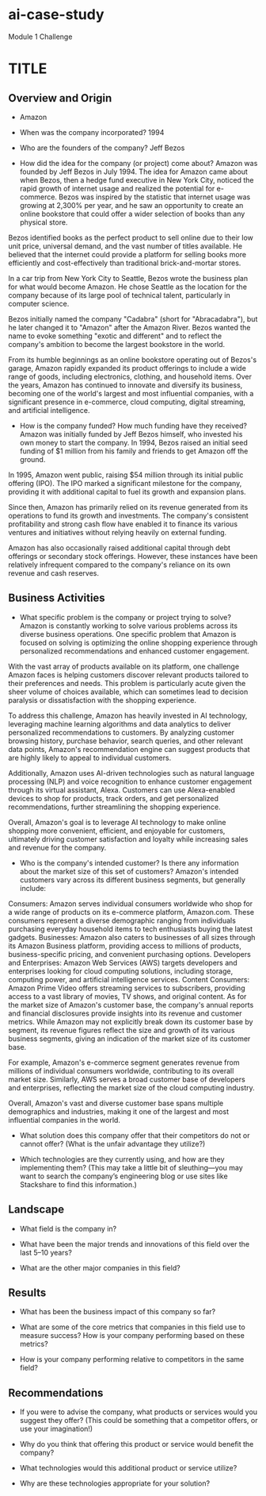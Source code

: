 # ai-case-study
Module 1 Challenge
# TITLE

## Overview and Origin

* Amazon

* When was the company incorporated? 1994

* Who are the founders of the company?  Jeff Bezos

* How did the idea for the company (or project) come about? 
Amazon was founded by Jeff Bezos in July 1994. The idea for Amazon came about when Bezos, then a hedge fund executive in New York City, noticed the rapid growth of internet usage and realized the potential for e-commerce. Bezos was inspired by the statistic that internet usage was growing at 2,300% per year, and he saw an opportunity to create an online bookstore that could offer a wider selection of books than any physical store.

Bezos identified books as the perfect product to sell online due to their low unit price, universal demand, and the vast number of titles available. He believed that the internet could provide a platform for selling books more efficiently and cost-effectively than traditional brick-and-mortar stores.

In a car trip from New York City to Seattle, Bezos wrote the business plan for what would become Amazon. He chose Seattle as the location for the company because of its large pool of technical talent, particularly in computer science.

Bezos initially named the company "Cadabra" (short for "Abracadabra"), but he later changed it to "Amazon" after the Amazon River. Bezos wanted the name to evoke something "exotic and different" and to reflect the company's ambition to become the largest bookstore in the world.

From its humble beginnings as an online bookstore operating out of Bezos's garage, Amazon rapidly expanded its product offerings to include a wide range of goods, including electronics, clothing, and household items. Over the years, Amazon has continued to innovate and diversify its business, becoming one of the world's largest and most influential companies, with a significant presence in e-commerce, cloud computing, digital streaming, and artificial intelligence.

* How is the company funded? How much funding have they received? Amazon was initially funded by Jeff Bezos himself, who invested his own money to start the company. In 1994, Bezos raised an initial seed funding of $1 million from his family and friends to get Amazon off the ground.

In 1995, Amazon went public, raising $54 million through its initial public offering (IPO). The IPO marked a significant milestone for the company, providing it with additional capital to fuel its growth and expansion plans.

Since then, Amazon has primarily relied on its revenue generated from its operations to fund its growth and investments. The company's consistent profitability and strong cash flow have enabled it to finance its various ventures and initiatives without relying heavily on external funding.

Amazon has also occasionally raised additional capital through debt offerings or secondary stock offerings. However, these instances have been relatively infrequent compared to the company's reliance on its own revenue and cash reserves.

## Business Activities

* What specific problem is the company or project trying to solve? 
Amazon is constantly working to solve various problems across its diverse business operations. One specific problem that Amazon is focused on solving is optimizing the online shopping experience through personalized recommendations and enhanced customer engagement.

With the vast array of products available on its platform, one challenge Amazon faces is helping customers discover relevant products tailored to their preferences and needs. This problem is particularly acute given the sheer volume of choices available, which can sometimes lead to decision paralysis or dissatisfaction with the shopping experience.

To address this challenge, Amazon has heavily invested in AI technology, leveraging machine learning algorithms and data analytics to deliver personalized recommendations to customers. By analyzing customer browsing history, purchase behavior, search queries, and other relevant data points, Amazon's recommendation engine can suggest products that are highly likely to appeal to individual customers.

Additionally, Amazon uses AI-driven technologies such as natural language processing (NLP) and voice recognition to enhance customer engagement through its virtual assistant, Alexa. Customers can use Alexa-enabled devices to shop for products, track orders, and get personalized recommendations, further streamlining the shopping experience.

Overall, Amazon's goal is to leverage AI technology to make online shopping more convenient, efficient, and enjoyable for customers, ultimately driving customer satisfaction and loyalty while increasing sales and revenue for the company.

* Who is the company's intended customer? Is there any information about the market size of this set of customers? 
Amazon's intended customers vary across its different business segments, but generally include:

Consumers: Amazon serves individual consumers worldwide who shop for a wide range of products on its e-commerce platform, Amazon.com. These consumers represent a diverse demographic ranging from individuals purchasing everyday household items to tech enthusiasts buying the latest gadgets.
Businesses: Amazon also caters to businesses of all sizes through its Amazon Business platform, providing access to millions of products, business-specific pricing, and convenient purchasing options.
Developers and Enterprises: Amazon Web Services (AWS) targets developers and enterprises looking for cloud computing solutions, including storage, computing power, and artificial intelligence services.
Content Consumers: Amazon Prime Video offers streaming services to subscribers, providing access to a vast library of movies, TV shows, and original content.
As for the market size of Amazon's customer base, the company's annual reports and financial disclosures provide insights into its revenue and customer metrics. While Amazon may not explicitly break down its customer base by segment, its revenue figures reflect the size and growth of its various business segments, giving an indication of the market size of its customer base.

For example, Amazon's e-commerce segment generates revenue from millions of individual consumers worldwide, contributing to its overall market size. Similarly, AWS serves a broad customer base of developers and enterprises, reflecting the market size of the cloud computing industry.

Overall, Amazon's vast and diverse customer base spans multiple demographics and industries, making it one of the largest and most influential companies in the world.

* What solution does this company offer that their competitors do not or cannot offer? (What is the unfair advantage they utilize?)

* Which technologies are they currently using, and how are they implementing them? (This may take a little bit of sleuthing&mdash;you may want to search the company’s engineering blog or use sites like Stackshare to find this information.)

## Landscape

* What field is the company in?

* What have been the major trends and innovations of this field over the last 5&ndash;10 years?

* What are the other major companies in this field?

## Results

* What has been the business impact of this company so far?

* What are some of the core metrics that companies in this field use to measure success? How is your company performing based on these metrics?

* How is your company performing relative to competitors in the same field?

## Recommendations

* If you were to advise the company, what products or services would you suggest they offer? (This could be something that a competitor offers, or use your imagination!)

* Why do you think that offering this product or service would benefit the company?

* What technologies would this additional product or service utilize?

* Why are these technologies appropriate for your solution?
